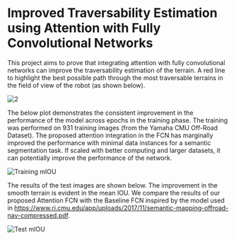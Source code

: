 # Improved Traversability Estimation using Attention with Fully Convolutional Networks

This project aims to prove that integrating attention with fully convolutional networks can improve the traversability estimation of the terrain. A red line to highlight the best possible path through the most traversable terrains in the field of view of the robot (as shown below).

![2](https://github.com/deeksha-sethi03/traversability_estimation/assets/63807125/eb6bbc7b-ed21-4d4d-b8c7-78325193db6b)



The below plot demonstrates the consistent improvement in the performance of the model across epochs in the training phase. The training was performed on 931 training images (from the Yamaha CMU Off-Road Dataset). The proposed attention integration in the FCN has marginally improved the performance with minimal data instances for a semantic segmentation task. If scaled with better computing and larger datasets, it can potentially improve the performance of the network. 


![Training mIOU](https://github.com/deeksha-sethi03/traversability_estimation/assets/63807125/352d9d9b-5e58-420d-8f8a-1658b03572c1)


The results of the test images are shown below. The improvement in the smooth terrain is evident in the mean IOU. We compare the results of our proposed Attention FCN with the Baseline FCN inspired by the model used in https://www.ri.cmu.edu/app/uploads/2017/11/semantic-mapping-offroad-nav-compressed.pdf. 


![Test mIOU](https://github.com/deeksha-sethi03/traversability_estimation/assets/63807125/9096e7af-a248-44d2-9b16-83f7dfe8addc)


